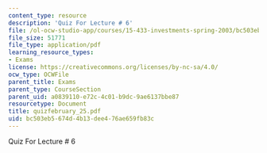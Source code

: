 ```yaml
---
content_type: resource
description: 'Quiz For Lecture # 6'
file: /ol-ocw-studio-app/courses/15-433-investments-spring-2003/bc503eb5674d4b13dee476ae659fb83c_quizfebruary_25.pdf
file_size: 51771
file_type: application/pdf
learning_resource_types:
- Exams
license: https://creativecommons.org/licenses/by-nc-sa/4.0/
ocw_type: OCWFile
parent_title: Exams
parent_type: CourseSection
parent_uid: a0839110-e72c-4c01-b9dc-9ae6137bbe87
resourcetype: Document
title: quizfebruary_25.pdf
uid: bc503eb5-674d-4b13-dee4-76ae659fb83c
---
```

Quiz For Lecture # 6